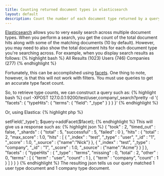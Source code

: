 ```yaml
---
title: Counting returned document types in elasticsearch
layout: default
description: Count the number of each document type returned by a query with facets in elasticsearch.
---
```


[Elasticsearch](http://www.elasticsearch.org) allows you to very easily search
across multiple document types. When you perform a search, you get the count of
the total document hits along with some of the matching documents (10 by
default). However, you may need to also show the total document hits for each
document type you're searching across. For example, when you display search
results as follows:
{% highlight bash %}
All Results (1023)
Users (746)
Companies (277)
{% endhighlight %}

Fortunately, this can be accomplished using [facets](http://www.elasticsearch.org/guide/reference/api/search/facets/index.html).
One thing to note, however, is that this will not work with filters. You must
use queries to get an accurate type facet count.

So, to retrieve type counts, we can construct a query such as:
{% highlight bash %}
curl -XPOST 127.0.0.1:9200/test/user,company/_search?pretty -d '{
    "facets": {
        "typeHits": {
            "terms": {
                "field": "_type"
            }
        }
    }
}'
{% endhighlight %}

Or, using Elastica:
{% highlight php %}
<?php
$query = new Elastica\Query();
$facet = new Elastica\Facet\Terms('typeHits');
$facet->setField('_type');
$query->addFacet($facet);
{% endhighlight %}

This will give us a response such as:
{% highlight json %}
{
    "took" : 2,
        "timed_out" : false,
        "_shards" : {
            "total" : 5,
            "successful" : 5,
            "failed" : 0
        },
        "hits" : {
            "total" : 2,
            "max_score" : 1.0,
            "hits" : [ {
                "_index" : "test",
                "_type" : "user",
                "_id" : "1",
                "_score" : 1.0, "_source" : {"name":"Nick"}
            }, {
                "_index" : "test",
                "_type" : "company",
                "_id" : "1",
                "_score" : 1.0, "_source" : {"name":"Acme"}
            } ]
        },
        "facets" : {
            "typeHits" : {
                "_type" : "terms",
                "missing" : 0,
                "total" : 2,
                "other" : 0,
                "terms" : [ {
                    "term" : "user",
                    "count" : 1
                }, {
                    "term" : "company",
                    "count" : 1
                } ]
            }
        }
}
{% endhighlight %}

The resulting json tells us our query matched 1 user type document and 1
company type document.
